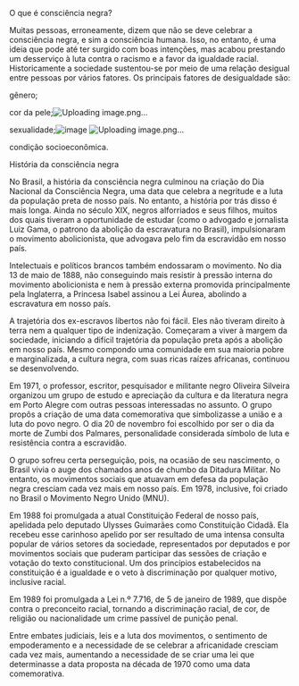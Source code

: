 

O que é consciência negra?

Muitas pessoas, erroneamente, dizem que 
não se deve celebrar a consciência negra, e sim a consciência humana. 
Isso, no entanto, é uma ideia que pode até ter surgido com boas 
intenções, mas acabou prestando um desserviço à luta contra o racismo e a favor da igualdade racial.
 Historicamente a sociedade sustentou-se por meio de uma relação 
desigual entre pessoas por vários fatores. Os principais fatores de 
desigualdade são:

gênero;







cor da pele;![Uploading image.png…]()







sexualidade;![image](https://user-images.githubusercontent.com/105931349/202779076-26734314-e5fb-4651-bda1-7d74a356e45b.png)
![Uploading image.png…]()







condição socioeconômica.


História da consciência negra

No Brasil, a história da consciência negra
 culminou na criação do Dia Nacional da Consciência Negra, uma data que 
celebra a negritude e a luta da população preta de nosso país. No 
entanto, a história por trás disso é mais longa. Ainda no século XIX, 
negros alforriados e seus filhos, muitos dos quais tiveram a 
oportunidade de estudar (como o advogado e jornalista Luiz Gama, o 
patrono da abolição da escravatura no Brasil), impulsionaram o movimento
 abolicionista, que advogava pelo fim da escravidão em nosso país.



Intelectuais e políticos brancos também endossaram o movimento. No dia 13 de maio de 1888,
 não conseguindo mais resistir à pressão interna do movimento 
abolicionista e nem à pressão externa promovida principalmente pela 
Inglaterra, a Princesa Isabel assinou a Lei Áurea, abolindo a escravatura em nosso país.



A trajetória dos ex-escravos libertos não foi fácil.
 Eles não tiveram direito à terra nem a qualquer tipo de indenização. 
Começaram a viver à margem da sociedade, iniciando a difícil trajetória 
da população preta após a abolição em nosso país. Mesmo compondo uma 
comunidade em sua maioria pobre e marginalizada, a cultura negra, com suas ricas raízes africanas, continuou se desenvolvendo.



Em 1971, o professor, escritor, 
pesquisador e militante negro Oliveira Silveira organizou um grupo de 
estudo e apreciação da cultura e da literatura negra em Porto Alegre com
 outras pessoas interessadas no assunto. O grupo propôs a criação de uma data comemorativa
 que simbolizasse a união e a luta do povo negro. O dia 20 de novembro 
foi escolhido por ser o dia da morte de Zumbi dos Palmares, 
personalidade considerada símbolo de luta e resistência contra a 
escravidão.



O grupo sofreu certa perseguição, pois, na
 ocasião de seu nascimento, o Brasil vivia o auge dos chamados anos de 
chumbo da Ditadura Militar. No entanto, os movimentos sociais que 
atuavam em defesa da população negra cresciam cada vez mais em nosso 
país. Em 1978, inclusive, foi criado no Brasil o Movimento Negro Unido (MNU).



Em 1988 foi promulgada a atual Constituição Federal de nosso país,
 apelidada pelo deputado Ulysses Guimarães como Constituição Cidadã. Ela
 recebeu esse carinhoso apelido por ser resultado de uma intensa 
consulta popular de vários setores da sociedade, representados por 
deputados e por movimentos sociais que puderam participar das sessões de
 criação e votação do texto constitucional. Um dos princípios 
estabelecidos na constituição é a igualdade e o veto à discriminação por qualquer motivo, inclusive racial.



Em 1989 foi promulgada a Lei n.º 7.716, de 5 de janeiro de 1989,
 que dispõe contra o preconceito racial, tornando a discriminação 
racial, de cor, de religião ou nacionalidade um crime passível de 
punição penal.



Entre embates judiciais, leis e a luta dos
 movimentos, o sentimento de empoderamento e a necessidade de se 
celebrar a africanidade cresciam cada vez mais, aumentando a necessidade
 de se criar uma lei que determinasse a data proposta na década de 1970 
como uma data comemorativa.
